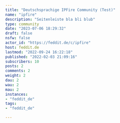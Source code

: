 ```yaml
---
title: "Deutschsprachige IPFire Community (Test)" 
name: "ipfire"
description: "Seitenleiste bla bli blub"
type: community
date: "2023-07-06 18:29:32"
draft: false
nsfw: false
actor_id: "https://feddit.de/c/ipfire"
host: feddit.de
lastmod: "2022-09-24 16:22:18"
published: "2022-02-03 21:09:16"
subscribers: 10
posts: 2
comments: 2
weight: 2
dau: 2
wau: 2
mau: 2
instances:
- "feddit_de"
tags: 
- "feddit_de"

---
```


